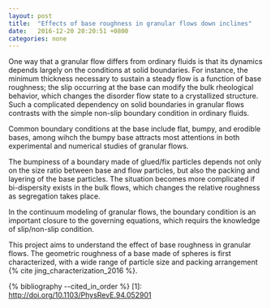 ```yaml
---
layout: post
title:  "Effects of base roughness in granular flows down inclines"
date:   2016-12-20 20:20:51 +0800
categories: none
---
```


One way that a granular flow differs from ordinary fluids is that its dynamics depends
largely on the conditions at solid boundaries. For instance, the minimum thickness
necessary to sustain a steady flow is a function of base roughness;
the slip occurring at the base can modify the bulk rheological behavior, which changes
the disorder flow state to a crystallized structure. Such a complicated dependency on solid boundaries in
granular flows contrasts with the simple non-slip boundary condition in ordinary fluids.

Common boundary conditions at the base include flat, bumpy, and erodible bases, among wihch the bumpy base attracts most
attentions in both experimental and numerical studies of granular flows.

The bumpiness of a boundary made of glued/fix particles depends not only on the
size ratio between base and flow particles, but also the packing and layering of the
base particles. The situation becomes more complicated if bi-dispersity exists in the bulk
flows, which changes the relative roughness as segregation takes place.

In the continuum modeling of granular flows, the boundary condition is an important closure
to the governing equations, which requirs the knowledge of slip/non-slip condition.

This project aims to understand the effect of base roughness in granular flows. The
geometric roughness of a base made of spheres is first characterized, with a wide range
of particle size and packing arrangement {% cite jing_characterization_2016 %}.


<!-- To study the base roughness encountered in the modeling of granular flows. -->
<!-- 
Why important
- base roughness is important; boundary condition is difficult in granular flow

The dynamics of granular flows depend significantly on the nature of their boundaries. Geometric roughness at the base, 

- an important closure to the modeling of granular flow
- affect static-dynamic transition; affect segregation (feedback effect)

Aim of the project

What we have done -->

{% bibliography --cited_in_order %}
[1]: http://doi.org/10.1103/PhysRevE.94.052901 
